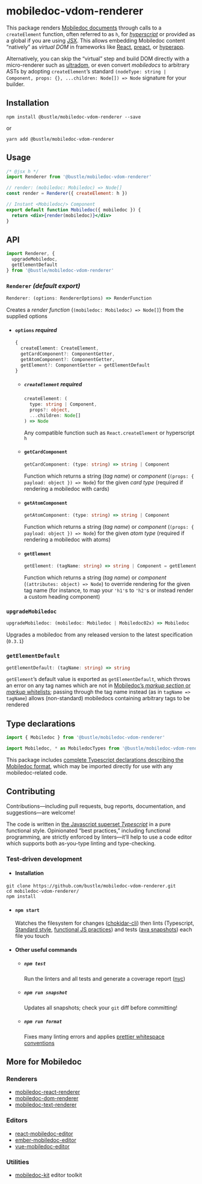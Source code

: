 # mobiledoc-vdom-renderer

This package renders [Mobiledoc documents](https://github.com/bustle/mobiledoc-kit/blob/master/MOBILEDOC.md) through calls to a `createElement` function, often referred to as `h`, for _[hyperscript](https://github.com/hyperhype/hyperscript)_ or provided as a global if you are using [JSX](https://facebook.github.io/jsx/). This allows embedding Mobiledoc content “natively” as _virtual DOM_ in frameworks like [React](https://reactjs.org/), [preact](https://preactjs.com/), or [hyperapp](https://github.com/hyperapp/hyperapp).

Alternatively, you can skip the “virtual” step and build DOM directly with a micro-renderer such as [ultradom](https://github.com/JorgeBucaran/ultradom), or even convert _mobiledocs_ to arbitrary ASTs by adopting `createElement`’s standard `(nodeType: string | Component, props: {}, ...children: Node[]) => Node` signature for your builder.

## Installation

```shell
npm install @bustle/mobiledoc-vdom-renderer --save
```

or

```shell
yarn add @bustle/mobiledoc-vdom-renderer
```

## Usage

```jsx
/* @jsx h */
import Renderer from '@bustle/mobiledoc-vdom-renderer'

// render: (mobiledoc: Mobiledoc) => Node[]
const render = Renderer({ createElement: h })

// Instant <Mobiledoc/> Component
export default function Mobiledoc({ mobiledoc }) {
  return <div>{render(mobiledoc)}</div>
}
```

## API

```javascript
import Renderer, {
  upgradeMobiledoc,
  getElementDefault
} from '@bustle/mobiledoc-vdom-renderer'
```

### `Renderer` _(default export)_

```typescript
Renderer: (options: RendererOptions) => RenderFunction
```

Creates a _render function_ (`(mobiledoc: Mobiledoc) => Node[]`) from the supplied options

* #### `options` _required_
  ```typescript
  {
    createElement: CreateElement,
    getCardComponent?: ComponentGetter,
    getAtomComponent?: ComponentGetter,
    getElement?: ComponentGetter = getElementDefault
  }
  ```
  * ##### `createElement` _required_
    ```typescript
    createElement: (
      type: string | Component,
      props?: object,
      ...children: Node[]
    ) => Node
    ```
    Any compatible function such as `React.createElement` or hyperscript `h`
  * #### `getCardComponent`
    ```typescript
    getCardComponent: (type: string) => string | Component
    ```
    Function which returns a string (_tag name_) or _component_ (`(props: { payload: object }) => Node`) for the given _card type_ (required if rendering a mobiledoc with cards)
  * #### `getAtomComponent`
    ```typescript
    getAtomComponent: (type: string) => string | Component
    ```
    Function which returns a string (_tag name_) or _component_ (`(props: { payload: object }) => Node`) for the given _atom type_ (required if rendering a mobiledoc with atoms)
  * #### `getElement`
    ```typescript
    getElement: (tagName: string) => string | Component = getElementDefault
    ```
    Function which returns a string (_tag name_) or _component_ (`(attributes: object) => Node`) to override rendering for the given tag name (for instance, to map your `'h1'`s to `'h2'`s or instead render a custom heading component)

### `upgradeMobiledoc`

```typescript
upgradeMobiledoc: (mobiledoc: Mobiledoc | Mobiledoc02x) => Mobiledoc
```

Upgrades a mobiledoc from any released version to the latest specification (`0.3.1`)

### `getElementDefault`

```typescript
getElementDefault: (tagName: string) => string
```

`getElement`’s default value is exported as `getElementDefault`, which throws an error on any tag names which are not in [Mobiledoc’s _markup section_ or _markup_ whitelists](./types/Mobiledoc.ts); passing through the tag name instead (as in `tagName => tagName`) allows (non-standard) mobiledocs containing arbitrary tags to be rendered

## Type declarations

```typescript
import { Mobiledoc } from '@bustle/mobiledoc-vdom-renderer'
```

```typescript
import Mobiledoc, * as MobiledocTypes from '@bustle/mobiledoc-vdom-renderer/types/mobiledoc'
```

This package includes [complete Typescript declarations describing the Mobiledoc format](./types/mobiledoc.ts), which may be imported directly for use with any mobiledoc-related code.

## Contributing

Contributions—including pull requests, bug reports, documentation, and suggestions—are welcome!

The code is written in [the Javascript superset _Typescript_](http://www.typescriptlang.org/) in a pure functional style. Opinionated “best practices,” including functional programming, are strictly enforced by linters—it’ll help to use a code editor which supports both as-you-type linting and type-checking.

### Test-driven development

* #### Installation

```shell
git clone https://github.com/bustle/mobiledoc-vdom-renderer.git
cd mobiledoc-vdom-renderer/
npm install
```

* #### `npm start`

  Watches the filesystem for changes ([chokidar-cli](https://github.com/kimmobrunfeldt/chokidar-cli)) then lints (Typescript, [Standard style](https://standardjs.com/), [functional JS practices](https://github.com/jfmengels/eslint-plugin-fp)) and tests ([ava snapshots](https://github.com/avajs/ava#snapshot-testing)) each file you touch

* #### Other useful commands
  * ##### `npm test`
    Run the linters and all tests and generate a coverage report ([nyc](https://github.com/istanbuljs/nyc))
  * ##### `npm run snapshot`
    Updates all snapshots; check your `git` diff before committing!
  * ##### `npm run format`
    Fixes many linting errors and applies [prettier whitespace conventions](https://github.com/prettier/prettier)

## More for Mobiledoc

### Renderers

* [mobiledoc-react-renderer](https://github.com/dailybeast/mobiledoc-react-renderer)
* [mobiledoc-dom-renderer](https://github.com/bustle/mobiledoc-dom-renderer)
* [mobiledoc-text-renderer](https://github.com/bustle/mobiledoc-text-renderer)

### Editors

* [react-mobiledoc-editor](https://github.com/joshfrench/react-mobiledoc-editor)
* [ember-mobiledoc-editor](https://github.com/bustle/ember-mobiledoc-editor)
* [vue-mobiledoc-editor](https://github.com/alidcastano/vue-mobiledoc-editor)

### Utilities

* [mobiledoc-kit](https://github.com/bustle/mobiledoc-kit) editor toolkit
